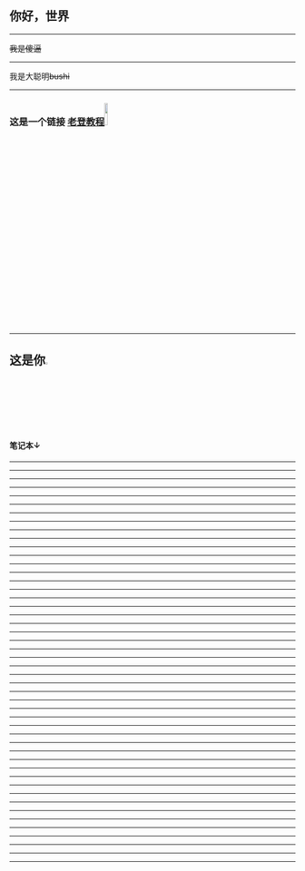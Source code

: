## 你好，世界
***
~~我是傻逼~~
***
我是大聪明~~bushi~~
***
### 这是一个链接 [老登教程](https://www.runoob.com)<img src="http://static.runoob.com/images/runoob-logo.png" width="10%">
***
## 这是你<img src="https://gimg2.baidu.com/image_search/src=http%3A%2F%2Fimg.puchedu.cn%2Fuploads%2F1%2F26%2F2876063664%2F1359301885.jpg&refer=http%3A%2F%2Fimg.puchedu.cn&app=2002&size=f9999,10000&q=a80&n=0&g=0n&fmt=auto?sec=1653310614&t=f4dbc20484fc8a2c04c1971ef5ed5bb1" width="3%">
 #### 笔记本↓
 ***
 ***
 ***
 ***
 ***
 ***
 ***
 ***
 ***
 ***
 ***
 ***
 ***
 ***
 ***
 ***
 ***
 ***
 ***
 ***
 ***
 ***
 ***
 ***
 ***
 ***
 ***
 ***
 ***
 ***
 ***
 ***
 ***
 ***
 ***
 ***
 ***
 ***
 ***
 ***
 ***
 ***
 ***
 ***
 ***
 ***
 ***
 ***
